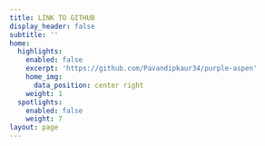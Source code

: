 ```yaml
---
title: LINK TO GITHUB
display_header: false
subtitle: ''
home:
  highlights:
    enabled: false
    excerpt: 'https://github.com/Pavandipkaur34/purple-aspen'
    home_img:
      data_position: center right
    weight: 1
  spotlights:
    enabled: false
    weight: 7
layout: page
---
```


